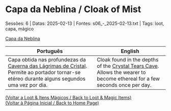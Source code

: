
# Capa da Neblina / Cloak of Mist

Sessões: 6 | Datas: 2025-02-13 | Fontes: s06_-_2025-02-13.txt | Tags: loot, capa, mágico

[Capa da Neblina](capa_da_neblina.png)

| Português | English |
|-----------|---------|
| Capa obtida nas profundezas da [Caverna das Lágrimas de Cristal](caverna_das_lagrimas_de_cristal.md). Permite ao portador tornar-se etéreo durante alguns segundos uma vez por dia. | Cloak found in the depths of the [Crystal Tears Cave](caverna_das_lagrimas_de_cristal.md). Allows the wearer to become ethereal for a few seconds once per day. |

[(Voltar a Loot & Itens Mágicos / Back to Loot & Magic Items)](loot.md)  
[(Voltar à Página Inicial / Back to Home Page)](home.md)



















